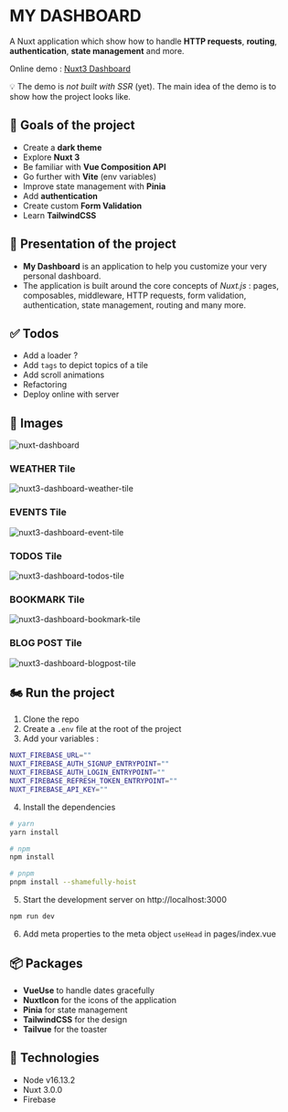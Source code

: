 # MY DASHBOARD

A Nuxt application which show how to handle **HTTP requests**, **routing**, **authentication**, **state management** and more.

Online demo : [Nuxt3 Dashboard](https://nuxt3-dashboard-f3dd0.web.app/)

:bulb: The demo is *not built with SSR* (yet). The main idea of the demo is to show how the project looks like.

## :rocket: Goals of the project

* Create a **dark theme**
* Explore **Nuxt 3**
* Be familiar with **Vue Composition API**
* Go further with **Vite** (env variables)
* Improve state management with **Pinia**
* Add **authentication**
* Create custom **Form Validation**
* Learn **TailwindCSS**

## :dart: Presentation of the project

* **My Dashboard** is an application to help you customize your very personal dashboard.
* The application is built around the core concepts of *Nuxt.js* : pages, composables, middleware, HTTP requests, form validation, authentication, state management, routing and many more.

## :white_check_mark: Todos

* Add a loader ?
* Add ``tags`` to depict topics of a tile
* Add scroll animations
* Refactoring
* Deploy online with server
  
## :iphone: Images

![nuxt-dashboard](https://github.com/PabloBuisson/nuxt3-dashboard/assets/41048008/e0535bcc-df9c-466f-ac50-453c3e1e97d8)

### WEATHER Tile

![nuxt3-dashboard-weather-tile](https://github.com/PabloBuisson/nuxt3-dashboard/assets/41048008/d2a9c8a2-9964-4418-ba13-a9196f93c84b)

### EVENTS Tile

![nuxt3-dashboard-event-tile](https://github.com/PabloBuisson/nuxt3-dashboard/assets/41048008/17f42888-f7fd-4580-9f60-fd09a583aaee)

### TODOS Tile

![nuxt3-dashboard-todos-tile](https://github.com/PabloBuisson/nuxt3-dashboard/assets/41048008/a9a75782-81d8-47fe-90da-b89d7e9fed9d)

### BOOKMARK Tile

![nuxt3-dashboard-bookmark-tile](https://github.com/PabloBuisson/nuxt3-dashboard/assets/41048008/8935fa83-fc86-42c6-a648-110d9b51aaf6)

### BLOG POST Tile

![nuxt3-dashboard-blogpost-tile](https://github.com/PabloBuisson/nuxt3-dashboard/assets/41048008/3fd276c7-7cb0-4086-a92d-b2845cfbd546)

## 🏍 Run the project
1. Clone the repo
2. Create a ``.env`` file at the root of the project
3. Add your variables :
```sh
NUXT_FIREBASE_URL=""
NUXT_FIREBASE_AUTH_SIGNUP_ENTRYPOINT=""
NUXT_FIREBASE_AUTH_LOGIN_ENTRYPOINT=""
NUXT_FIREBASE_REFRESH_TOKEN_ENTRYPOINT=""
NUXT_FIREBASE_API_KEY=""
```
4. Install the dependencies
```bash
# yarn
yarn install

# npm
npm install

# pnpm
pnpm install --shamefully-hoist
```
5. Start the development server on http://localhost:3000
```bash
npm run dev
```
6. Add meta properties to the meta object ``useHead`` in pages/index.vue

## :package: Packages

* **VueUse** to handle dates gracefully
* **NuxtIcon** for the icons of the application
* **Pinia** for state management
* **TailwindCSS** for the design
* **Tailvue** for the toaster

## :pushpin: Technologies

* Node v16.13.2
* Nuxt 3.0.0
* Firebase